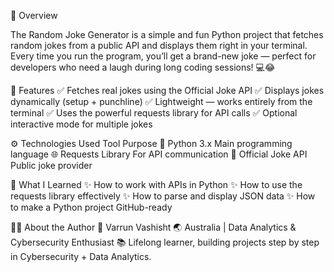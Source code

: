 🧠 Overview

The Random Joke Generator is a simple and fun Python project that fetches random jokes from a public API and displays them right in your terminal.
Every time you run the program, you’ll get a brand-new joke — perfect for developers who need a laugh during long coding sessions! 💻😂

🧩 Features
✅ Fetches real jokes using the Official Joke API
✅ Displays jokes dynamically (setup + punchline)
✅ Lightweight — works entirely from the terminal
✅ Uses the powerful requests library for API calls
✅ Optional interactive mode for multiple jokes

⚙️ Technologies Used
Tool	Purpose
🐍 Python 3.x	Main programming language
🌐 Requests Library	For API communication
🤖 Official Joke API	Public joke provider


🧠 What I Learned
✨ How to work with APIs in Python
✨ How to use the requests library effectively
✨ How to parse and display JSON data
✨ How to make a Python project GitHub-ready


🧑‍💻 About the Author
👤 Varrun Vashisht
🌏 Australia | Data Analytics & Cybersecurity Enthusiast
📚 Lifelong learner, building projects step by step in Cybersecurity + Data Analytics.
